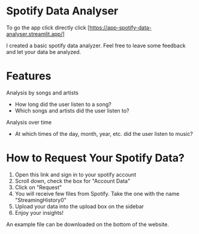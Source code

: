 # Spotify Data Analyser

To go the app click directly click [https://app-spotify-data-analyser.streamlit.app/]

I created a basic spotify data analyzer. Feel free to leave some feedback and let your data be analyzed.

# Features

Analysis by songs and artists

- How long did the user listen to a song?
- Which songs and artists did the user listen to?

Analysis over time

- At which times of the day, month, year, etc. did the user listen to music?

# How to Request Your Spotify Data?

1. Open this link and sign in to your spotify account
2. Scroll down, check the box for "Account Data"
3. Click on "Request"
4. You will receive few files from Spotify. Take the one with the name "StreamingHistory0"
5. Upload your data into the upload box on the sidebar
6.  Enjoy your insights!

An example file can be downloaded on the bottom of the website. 

